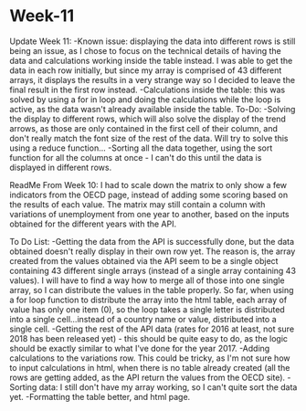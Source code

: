 # Week-11

Update Week 11:
-Known issue: displaying the data into different rows is still being an issue, as I chose to focus on the technical details of having the data and calculations working inside the table instead. I was able to get the data in each row initially, but since my array is comprised of 43 different arrays, it displays the results in a very strange way so I decided to leave the final result in the first row instead.
-Calculations inside the table: this was solved by using a for in loop and doing the calculations while the loop is active, as the data wasn't already available inside the table.
To-Do:
-Solving the display to different rows, which will also solve the display of the trend arrows, as those are only contained in the first cell of their column, and don't really match the font size of the rest of the data. Will try to solve this using a reduce function...
-Sorting all the data together, using the sort function for all the columns at once - I can't do this until the data is displayed in different rows.


ReadMe From Week 10:
I had to scale down the matrix to only show a few indicators from the OECD page, instead of adding some scoring based on the results of each value. The matrix may still contain a column with variations of unemployment from one year to another, based on the inputs obtained for the different years with the API.

To Do List: 
-Getting the data from the API is successfully done, but the data obtained doesn't really display in their own row yet. The reason is, the array created from the values obtained via the API seem to be a single object containing 43 different single arrays (instead of a single array containing 43 values). I will have to find a way how to merge all of those into one single array, so I can distribute the values in the table properly. So far, when using a for loop function to distribute the array into the html table, each array of value has only one item (0), so the loop takes a single letter is distributed into a single cell...instead of a country name or value, distributed into a single cell. 
-Getting the rest of the API data (rates for 2016 at least, not sure 2018 has been released yet) - this should be quite easy to do, as the logic should be exactly similar to what I've done for the year 2017. 
-Adding calculations to the variations row. This could be tricky, as I'm not sure how to input calculations in html, when there is no table already created (all the rows are getting added, as the API return the values from the OECD site). 
-Sorting data: I still don't have my array working, so I can't quite sort the data yet. -Formatting the table better, and html page.

